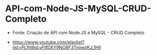 # API-com-Node-JS-MySQL-CRUD-Completo

* Fonte: Criação de API com Node.JS e MySQL - CRUD Completo

- https://www.youtube.com/playlist?list=PL1hl9qLyFtfDXY9NO8F3TnjxezKJ_1HlI
